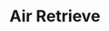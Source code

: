 # Air Retrieve


<api-endpoint openapi-path="./../openapi.yaml" endpoint="/agent/booking/retrieve_booking{id}" method="post">
    <request>
        <sample src="bookingUrl.json" include-lines="1-2"/>
    </request>
    <response type="200">
        <sample src="bookingSuccessSingle.json" include-lines="1-94"/>
    </response>
    <response type="401">
        <sample src="unauthorized.json" include-lines="1-4"/>
    </response>
  <response type="404">
        <sample src="NotFoundRetrieve.json" include-lines="1-4"/>
    </response>
</api-endpoint>